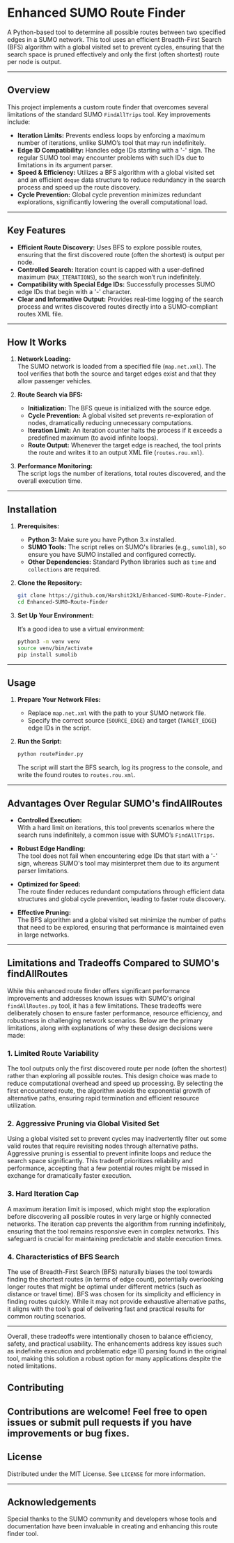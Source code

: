 # Enhanced SUMO Route Finder

A Python-based tool to determine all possible routes between two specified edges in a SUMO network. This tool uses an efficient Breadth-First Search (BFS) algorithm with a global visited set to prevent cycles, ensuring that the search space is pruned effectively and only the first (often shortest) route per node is output.

---

## Overview

This project implements a custom route finder that overcomes several limitations of the standard SUMO `FindAllTrips` tool. Key improvements include:

- **Iteration Limits:** Prevents endless loops by enforcing a maximum number of iterations, unlike SUMO’s tool that may run indefinitely.
- **Edge ID Compatibility:** Handles edge IDs starting with a '-' sign. The regular SUMO tool may encounter problems with such IDs due to limitations in its argument parser.
- **Speed & Efficiency:** Utilizes a BFS algorithm with a global visited set and an efficient `deque` data structure to reduce redundancy in the search process and speed up the route discovery.
- **Cycle Prevention:** Global cycle prevention minimizes redundant explorations, significantly lowering the overall computational load.

---

## Key Features

- **Efficient Route Discovery:** Uses BFS to explore possible routes, ensuring that the first discovered route (often the shortest) is output per node.
- **Controlled Search:** Iteration count is capped with a user-defined maximum (`MAX_ITERATIONS`), so the search won’t run indefinitely.
- **Compatibility with Special Edge IDs:** Successfully processes SUMO edge IDs that begin with a '-' character.
- **Clear and Informative Output:** Provides real-time logging of the search process and writes discovered routes directly into a SUMO-compliant routes XML file.

---

## How It Works

1. **Network Loading:**  
   The SUMO network is loaded from a specified file (`map.net.xml`). The tool verifies that both the source and target edges exist and that they allow passenger vehicles.

2. **Route Search via BFS:**  
   - **Initialization:** The BFS queue is initialized with the source edge.
   - **Cycle Prevention:** A global visited set prevents re-exploration of nodes, dramatically reducing unnecessary computations.
   - **Iteration Limit:** An iteration counter halts the process if it exceeds a predefined maximum (to avoid infinite loops).
   - **Route Output:** Whenever the target edge is reached, the tool prints the route and writes it to an output XML file (`routes.rou.xml`).

3. **Performance Monitoring:**  
   The script logs the number of iterations, total routes discovered, and the overall execution time.

---

## Installation

1. **Prerequisites:**
   - **Python 3:** Make sure you have Python 3.x installed.
   - **SUMO Tools:** The script relies on SUMO's libraries (e.g., `sumolib`), so ensure you have SUMO installed and configured correctly.
   - **Other Dependencies:** Standard Python libraries such as `time` and `collections` are required.

2. **Clone the Repository:**

   ```bash
   git clone https://github.com/Harshit2k1/Enhanced-SUMO-Route-Finder.git
   cd Enhanced-SUMO-Route-Finder
   ```

3. **Set Up Your Environment:**

   It’s a good idea to use a virtual environment:

   ```bash
   python3 -m venv venv
   source venv/bin/activate
   pip install sumolib
   ```

---

## Usage

1. **Prepare Your Network Files:**
   - Replace `map.net.xml` with the path to your SUMO network file.
   - Specify the correct source (`SOURCE_EDGE`) and target (`TARGET_EDGE`) edge IDs in the script.

2. **Run the Script:**

   ```bash
   python routeFinder.py
   ```

   The script will start the BFS search, log its progress to the console, and write the found routes to `routes.rou.xml`.

---

## Advantages Over Regular SUMO's findAllRoutes

- **Controlled Execution:**  
  With a hard limit on iterations, this tool prevents scenarios where the search runs indefinitely, a common issue with SUMO’s `FindAllTrips`.

- **Robust Edge Handling:**  
  The tool does not fail when encountering edge IDs that start with a '-' sign, whereas SUMO's tool may misinterpret them due to its argument parser limitations.

- **Optimized for Speed:**  
  The route finder reduces redundant computations through efficient data structures and global cycle prevention, leading to faster route discovery.

- **Effective Pruning:**  
  The BFS algorithm and a global visited set minimize the number of paths that need to be explored, ensuring that performance is maintained even in large networks.

---

## Limitations and Tradeoffs Compared to SUMO's findAllRoutes

While this enhanced route finder offers significant performance improvements and addresses known issues with SUMO's original `findAllRoutes.py` tool, it has a few limitations. These tradeoffs were deliberately chosen to ensure faster performance, resource efficiency, and robustness in challenging network scenarios. Below are the primary limitations, along with explanations of why these design decisions were made:

### 1. Limited Route Variability
The tool outputs only the first discovered route per node (often the shortest) rather than exploring all possible routes. This design choice was made to reduce computational overhead and speed up processing. By selecting the first encountered route, the algorithm avoids the exponential growth of alternative paths, ensuring rapid termination and efficient resource utilization.

### 2. Aggressive Pruning via Global Visited Set
Using a global visited set to prevent cycles may inadvertently filter out some valid routes that require revisiting nodes through alternative paths. Aggressive pruning is essential to prevent infinite loops and reduce the search space significantly. This tradeoff prioritizes reliability and performance, accepting that a few potential routes might be missed in exchange for dramatically faster execution.

### 3. Hard Iteration Cap
A maximum iteration limit is imposed, which might stop the exploration before discovering all possible routes in very large or highly connected networks. The iteration cap prevents the algorithm from running indefinitely, ensuring that the tool remains responsive even in complex networks. This safeguard is crucial for maintaining predictable and stable execution times.

### 4. Characteristics of BFS Search
The use of Breadth-First Search (BFS) naturally biases the tool towards finding the shortest routes (in terms of edge count), potentially overlooking longer routes that might be optimal under different metrics (such as distance or travel time).  BFS was chosen for its simplicity and efficiency in finding routes quickly. While it may not provide exhaustive alternative paths, it aligns with the tool’s goal of delivering fast and practical results for common routing scenarios.

---

Overall, these tradeoffs were intentionally chosen to balance efficiency, safety, and practical usability. The enhancements address key issues such as indefinite execution and problematic edge ID parsing found in the original tool, making this solution a robust option for many applications despite the noted limitations.


## Contributing

Contributions are welcome! Feel free to open issues or submit pull requests if you have improvements or bug fixes.
---

## License

Distributed under the MIT License. See `LICENSE` for more information.

---

## Acknowledgements

Special thanks to the SUMO community and developers whose tools and documentation have been invaluable in creating and enhancing this route finder tool.
